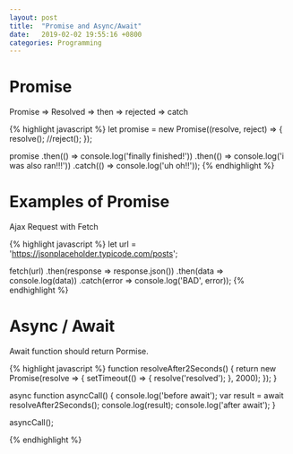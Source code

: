 ```yaml
---
layout: post
title:  "Promise and Async/Await"
date:   2019-02-02 19:55:16 +0800
categories: Programming
---
```




# Promise 
Promise
   => Resolved => then
   => rejected => catch

{% highlight javascript %}
let promise = new Promise((resolve, reject) => {
    resolve();
    //reject();
});

promise
    .then(() => console.log('finally finished!'))
    .then(() => console.log('i was also ran!!!'))
    .catch(() => console.log('uh oh!!'));
{% endhighlight %}


# Examples of Promise
Ajax Request with Fetch

{% highlight javascript %}
let url = 'https://jsonplaceholder.typicode.com/posts';

fetch(url)
    .then(response => response.json())
    .then(data => console.log(data))
    .catch(error => console.log('BAD', error));
{% endhighlight %}


# Async / Await
Await function should return Pormise.

{% highlight javascript %}
function resolveAfter2Seconds() {
    return new Promise(resolve => {
        setTimeout(() => {
        resolve('resolved');
        }, 2000);
    });
}

async function asyncCall() {
  console.log('before await');
  var result = await resolveAfter2Seconds();
  console.log(result);
  console.log('after await');
}

asyncCall();

{% endhighlight %}